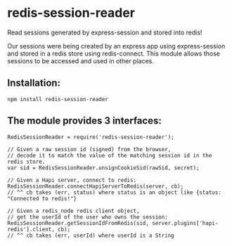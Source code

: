 # redis-session-reader
Read sessions generated by express-session and stored into redis!

Our sessions were being created by an express app using express-session and stored in a redis store using redis-connect.  This module allows those sessions to be accessed and used in other places.  

## Installation:
`npm install redis-session-reader`

## The module provides 3 interfaces:

```
RedisSessionReader = require('redis-session-reader');

// Given a raw session id (signed) from the browser, 
// decode it to match the value of the matching session id in the redis store.
var sid = RedisSessionReader.unsignCookieSid(rawSid, secret);

// Given a Hapi server, connect to redis:
RedisSessionReader.connectHapiServerToRedis(server, cb);
// ^^ cb takes (err, status) where status is an object like {status: "Connected to redis!"}

// Given a redis_node redis client object, 
// get the userId of the user who owns the session:
RedisSessionReader.getSessionIdFromRedis(sid, server.plugins['hapi-redis'].client, cb);
// ^^ cb takes (err, userId) where userId is a String

```
